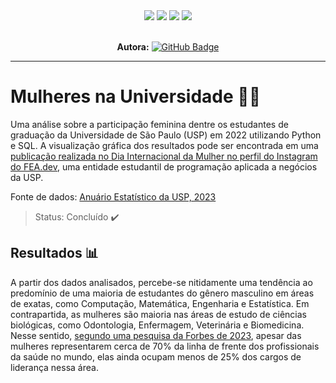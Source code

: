 <div align="center">
 
 <img src="https://img.shields.io/badge/Python-FFD43B?style=for-the-badge&logo=python&logoColor=blue" />
 <img src="https://img.shields.io/badge/Matplotlib-%23ffffff.svg?style=for-the-badge&logo=Matplotlib&logoColor=black"/>
 <img src="https://img.shields.io/badge/postgres-%23316192.svg?style=for-the-badge&logo=postgresql&logoColor=white"/>
 <img src="https://img.shields.io/badge/Instagram-E4405F?style=for-the-badge&logo=instagram&logoColor=white" />

</div>

<br>

<div align="center">

  **Autora:** <a href="https://github.com/mariaraquelbarbosa">[![GitHub Badge](https://img.shields.io/badge/Maria_Raquel-100000?style=for-the-badge&logo=GitHub&logoColor=white)](https://github.com/mariaraquelbarbosa)</a>

</div>

---

# Mulheres na Universidade 👩‍🎓
Uma análise sobre a participação feminina dentre os estudantes de graduação da Universidade de São Paulo (USP) em 2022 utilizando Python e SQL. A visualização gráfica dos resultados pode ser encontrada em uma [publicação realizada no Dia Internacional da Mulher no perfil do Instagram do FEA.dev](https://www.instagram.com/p/C4RBHwOO0r3/?utm_source=ig_web_copy_link&igsh=MzRlODBiNWFlZA==), uma entidade estudantil de programação aplicada a negócios da USP.

Fonte de dados: [Anuário Estatístico da USP, 2023](https://uspdigital.usp.br/anuario/AnuarioControle#)

> Status: Concluído :heavy_check_mark:

## Resultados 📊
A partir dos dados analisados, percebe-se nitidamente uma tendência ao predomínio de uma maioria de estudantes do gênero masculino em áreas de exatas, como Computação, Matemática, Engenharia e Estatística. Em contrapartida, as mulheres são maioria nas áreas de estudo de ciências biológicas, como Odontologia, Enfermagem, Veterinária e Biomedicina. Nesse sentido, [segundo uma pesquisa da Forbes de 2023](https://forbes.com.br/forbes-mulher/2023/03/mulheres-sao-a-maioria-na-area-da-saude-mas-nao-estao-na-lideranca/), apesar das mulheres representarem cerca de 70% da linha de frente dos profissionais da saúde no mundo, elas ainda ocupam menos de 25% dos cargos de liderança nessa área.
